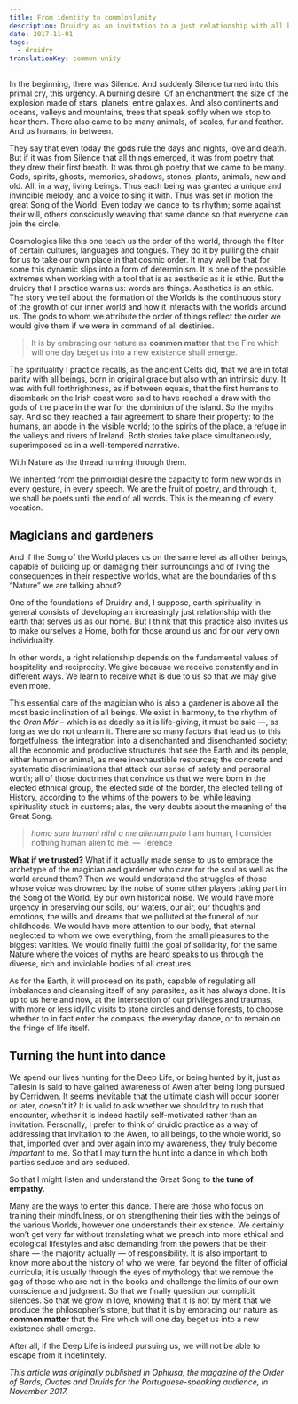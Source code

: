 ```yaml
---
title: From identity to comm[on]unity
description: Druidry as an invitation to a just relationship with all beings.
date: 2017-11-01
tags:
  - druidry
translationKey: common-unity
---
```


In the beginning, there was Silence. And suddenly Silence turned into this primal cry, this urgency. A burning desire. Of an enchantment the size of the explosion made of stars, planets, entire galaxies. And also continents and oceans, valleys and mountains, trees that speak softly when we stop to hear them. There also came to be many animals, of scales, fur and feather. And us humans, in between.

They say that even today the gods rule the days and nights, love and death. But if it was from Silence that all things emerged, it was from poetry that they drew their first breath. It was through poetry that we came to be many. Gods, spirits, ghosts, memories, shadows, stones, plants, animals, new and old. All, in a way, living beings. Thus each being was granted a unique and invincible melody, and a voice to sing it with. Thus was set in motion the great Song of the World. Even today we dance to its rhythm; some against their will, others consciously weaving that same dance so that everyone can join the circle.

Cosmologies like this one teach us the order of the world, through the filter of certain cultures, languages and tongues. They do it by pulling the chair for us to take our own place in that cosmic order. It may well be that for some this dynamic slips into a form of determinism. It is one of the possible extremes when working with a tool that is as aesthetic as it is ethic. But the druidry that I practice warns us: words are things. Aesthetics is an ethic. The story we tell about the formation of the Worlds is the continuous story of the growth of our inner world and how it interacts with the worlds around us. The gods to whom we attribute the order of things reflect the order we would give them if we were in command of all destinies.

> It is by embracing our nature as **common matter** that the Fire which will one day beget us into a new existence shall emerge.

The spirituality I practice recalls, as the ancient Celts did, that we are in total parity with all beings, born in original grace but also with an intrinsic duty. It was with full forthrightness, as if between equals, that the first humans to disembark on the Irish coast were said to have reached a draw with the gods of the place in the war for the dominion of the island. So the myths say. And so they reached a fair agreement to share their property: to the humans, an abode in the visible world; to the spirits of the place, a refuge in the valleys and rivers of Ireland. Both stories take place simultaneously, superimposed as in a well-tempered narrative.

With Nature as the thread running through them.

We inherited from the primordial desire the capacity to form new worlds in every gesture, in every speech. We are the fruit of poetry, and through it, we shall be poets until the end of all words. This is the meaning of every vocation.

## Magicians and gardeners

And if the Song of the World places us on the same level as all other beings, capable of building up or damaging their surroundings and of living the consequences in their respective worlds, what are the boundaries of this “Nature” we are talking about?

One of the foundations of Druidry and, I suppose, earth spirituality in general consists of developing an increasingly just relationship with the earth that serves us as our home. But I think that this practice also invites us to make ourselves a Home, both for those around us and for our very own individuality.

In other words, a right relationship depends on the fundamental values of hospitality and reciprocity. We give because we receive constantly and in different ways. We learn to receive what is due to us so that we may give even more.

This essential care of the magician who is also a gardener is above all the most basic inclination of all beings. We exist in harmony, to the rhythm of the _Oran Mór_ – which is as deadly as it is life-giving, it must be said —, as long as we do not unlearn it. There are so many factors that lead us to this forgetfulness: the integration into a disenchanted and disenchanted society; all the economic and productive structures that see the Earth and its people, either human or animal, as mere inexhaustible resources; the concrete and systematic discriminations that attack our sense of safety and personal worth; all of those doctrines that convince us that we were born in the elected ethnical group, the elected side of the border, the elected telling of History, according to the whims of the powers to be, while leaving spirituality stuck in customs; alas, the very doubts about the meaning of the Great Song.

> _homo sum humani nihil a me alienum puto_
> I am human, I consider nothing human alien to me.
> — Terence

**What if we trusted?** What if it actually made sense to us to embrace the archetype of the magician and gardener who care for the soul as well as the world around them? Then we would understand the struggles of those whose voice was drowned by the noise of some other players taking part in the Song of the World. By our own historical noise. We would have more urgency in preserving our soils, our waters, our air, our thoughts and emotions, the wills and dreams that we polluted at the funeral of our childhoods. We would have more attention to our body, that eternal neglected to whom we owe everything, from the small pleasures to the biggest vanities. We would finally fulfil the goal of solidarity, for the same Nature where the voices of myths are heard speaks to us through the diverse, rich and inviolable bodies of all creatures.

As for the Earth, it will proceed on its path, capable of regulating all imbalances and cleansing itself of any parasites, as it has always done. It is up to us here and now, at the intersection of our privileges and traumas, with more or less idyllic visits to stone circles and dense forests, to choose whether to in fact enter the compass, the everyday dance, or to remain on the fringe of life itself.

## **Turning the hunt into dance**

We spend our lives hunting for the Deep Life, or being hunted by it, just as Taliesin is said to have gained awareness of Awen after being long pursued by Cerridwen. It seems inevitable that the ultimate clash will occur sooner or later, doesn’t it? It is valid to ask whether we should try to rush that encounter, whether it is indeed hastily self-motivated rather than an invitation. Personally, I prefer to think of druidic practice as a way of addressing that invitation to the Awen, to all beings, to the whole world, so that, imported over and over again into my awareness, they truly become _important_ to me. So that I may turn the hunt into a dance in which both parties seduce and are seduced.

So that I might listen and understand the Great Song to **the tune of empathy**.

Many are the ways to enter this dance. There are those who focus on training their mindfulness, or on strengthening their ties with the beings of the various Worlds, however one understands their existence. We certainly won’t get very far without translating what we preach into more ethical and ecological lifestyles and also demanding from the powers that be their share — the majority actually — of responsibility. It is also important to know more about the history of who we were, far beyond the filter of official curricula; it is usually through the eyes of mythology that we remove the gag of those who are not in the books and challenge the limits of our own conscience and judgment. So that we finally question our complicit silences. So that we grow in love, knowing that it is not by merit that we produce the philosopher’s stone, but that it is by embracing our nature as **common matter** that the Fire which will one day beget us into a new existence shall emerge.

After all, if the Deep Life is indeed pursuing us, we will not be able to escape from it indefinitely.

_This article was originally published in Ophiusa, the magazine of the Order of Bards, Ovates and Druids for the Portuguese-speaking audience, in November 2017._
